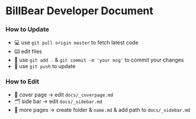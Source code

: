 # BillBear Developer Document

### How to Update
 - 💻 use `git pull origin master` to fetch latest code
 - ⌨️ edit files
 - 📝 use `git add .` & `git commit -m 'your msg'` to commit your changes
 - 🚗 use `git push` to update

### How to Edit
  - 💎 cover page -> edit `docs/_coverpage.md`
  - 🗂 side bar -> edit `docs/_sidebar.md`
  - 📄 more pages -> create folder & `name.md` & add path to `docs/_sidebar.md`
